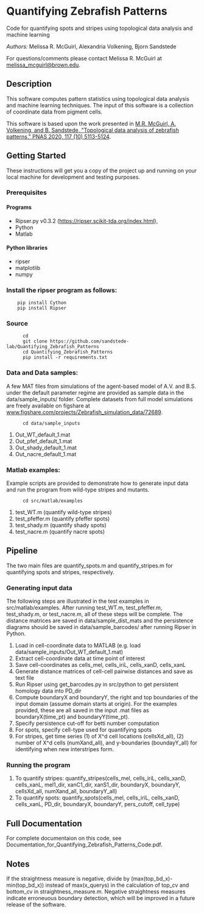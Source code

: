# Quantifying Zebrafish Patterns
Code for quantifying spots and stripes using topological data analysis and machine learning 

_Authors:_ Melissa R. McGuirl, Alexandria Volkening, Bjorn Sandstede 

For questions/comments please contact Melissa R. McGuirl at melissa_mcguirl@brown.edu.


## Description 

This software computes pattern statistics using topological data analysis and machine learning techniques. The input of this software is a collection of coordinate data from pigment cells.

This software is based upon the work presented in [M.R. McGuirl, A. Volkening, and B. Sandstede, "Topological data analysis of zebrafish patterns," PNAS 2020, 117 (10) 5113-5124](https://www.pnas.org/content/117/10/5113).

## Getting Started

These instructions will get you a copy of the project up and running on your local machine for development and testing purposes. 

### Prerequisites

#### Programs
*  Ripser.py v0.3.2 (https://ripser.scikit-tda.org/index.html), 
*  Python 
*  Matlab 

#### Python libraries
* ripser
* matplotlib
* numpy

### Install the ripser program as follows: 
```
	pip install Cython
	pip install Ripser
```

### Source 
```
      cd 
      git clone https://github.com/sandstede-lab/Quantifying_Zebrafish_Patterns
      cd Quantifying_Zebrafish_Patterns
      pip install -r requirements.txt
```


### Data and Data samples:    

A few MAT files from simulations of the agent-based model of A.V. and B.S. under the default parameter regime are provided as sample data in the data/sample_inputs/ folder. Complete datasets from full model simulations are freely available on figshare at www.figshare.com/projects/Zebrafish_simulation_data/72689. 

```
      cd data/sample_inputs
```
1) Out_WT_default_1.mat 
2) Out_pfef_default_1.mat  
3) Out_shady_default_1.mat 
4) Out_nacre_default_1.mat 
      

### Matlab examples:    

Example scripts are provided to demonstrate how to generate input data and run the program from wild-type stripes and mutants. 

```
      cd src/matlab/examples    
```

1) test_WT.m (quantify wild-type stripes)
2) test_pfeffer.m (quantify pfeffer spots)
3) test_shady.m (quantify shady spots)
4) test_nacre.m (quantify nacre spots)



## Pipeline 
The two main files are quantify_spots.m and quantify_stripes.m for quantifying spots and stripes, respectively. 


### Generating input data
The following steps are illustrated in the test examples in src/matlab/examples. After running test_WT.m, test_pfeffer.m, test_shady.m, or test_nacre.m, all of these steps will be complete. The distance matrices are saved in data/sample_dist_mats and the persistence diagrams should be saved in data/sample_barcodes/ after running Ripser in Python. 
	
1) Load in cell-coordinate data to MATLAB (e.g. load data/sample_inputs/Out_WT_default_1.mat)
2) Extract cell-coordinate data at time point of interest 
3) Save cell-coordinates as cells_mel, cells_iriL, cells_xanD, cells_xanL
3) Generate distance matrices of cell-cell pairwise distances and save as text file
4) Run Ripser using get_barcodes.py in src/python to get persistent homology data into PD_dir
5) Compute boundaryX and boundaryY, the right and top boundaries of the input domain (assume domain starts at origin). For the examples provided, these are all saved in the input .mat files as boundaryX(time_pt) and boundaryY(time_pt).
6) Specify persistence cut-off for betti number computation
7) For spots, specify cell-type used for quantifying spots
8) For stripes, get time series (1) of X^d cell locations (cellsXd_all), (2) number of X^d cells (numXand_all), and y-boundaries (boundayY_all) for identifying when new interstripes form. 


### Running the program

1) To quantify stripes: quantify_stripes(cells_mel, cells_iriL, cells_xanD, cells_xanL, mel1_dir, xanC1_dir, xanS1_dir, boundaryX, boundaryY, cellsXd_all, numXand_all, boundaryY_all)
2) To quantify spots: quantify_spots(cells_mel, cells_iriL, cells_xanD, cells_xanL, PD_dir, boundaryX, boundaryY, pers_cutoff, cell_type)

## Full Documentation 

For complete documentaion on this code, see Documentation_for_Quantifying_Zebrafish_Patterns_Code.pdf.

## Notes

If the straightness measure is negative, divide by (max(top_bd_x)-min(top_bd_x)) instead of max(x_querys) in the calculation of top_cv and bottom_cv in straightness_measure.m. Negative straightness measures indicate erroneuous boundary detection, which will be improved in a future release of the software.




